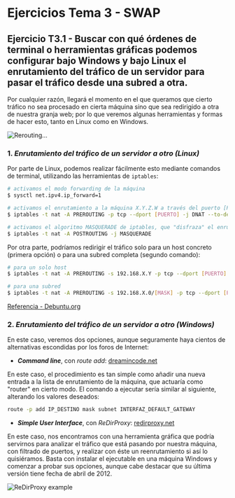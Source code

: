# Ejercicios Tema 3 - SWAP

## Ejercicio T3.1 - Buscar con qué órdenes de terminal o herramientas gráficas podemos configurar bajo Windows y bajo Linux el enrutamiento del tráfico de un servidor para pasar el tráfico desde una subred a otra.

Por cualquier razón, llegará el momento en el que queramos que cierto tráfico no sea procesado en cierta máquina sino que sea redirigido a otra de nuestra granja web; por lo que veremos algunas herramientas y formas de hacer esto, tanto en Linux como en Windows.

![Rerouting...](https://i0.wp.com/www.olgcparish.net/wp-content/uploads/2016/09/reroute-logo-1.png?fit=3101%2C786&ssl=1)

### 1. ***Enrutamiento del tráfico de un servidor a otro (Linux)***

Por parte de Linux, podemos realizar fácilmente esto mediante comandos de terminal, utilizando las herramientas de `iptables`:

```bash
# activamos el modo forwarding de la máquina
$ sysctl net.ipv4.ip_forward=1

# activamos el enrutamiento a la máquina X.Y.Z.W a través del puerto [PUERTO], con protocolo TCP
$ iptables -t nat -A PREROUTING -p tcp --dport [PUERTO] -j DNAT --to-destination X.Y.Z.W:[PUERTO]

# activamos el algoritmo MASQUERADE de iptables, que "disfraza" el enrutamiento de un server a otro
$ iptables -t nat -A POSTROUTING -j MASQUERADE
```

Por otra parte, podríamos redirigir el tráfico solo para un host concreto (primera opción) o para una subred completa (segundo comando):

```bash
# para un solo host
$ iptables -t nat -A PREROUTING -s 192.168.X.Y -p tcp --dport [PUERTO] -j DNAT --to-destination X.Y.Z.W:[PUERTO]

# para una subred
$ iptables -t nat -A PREROUTING -s 192.168.X.0/[MASK] -p tcp --dport [PUERTO] -j DNAT --to-destination X.Y.Z.W:[PUERTO]
```

[Referencia - Debuntu.org](https://www.debuntu.org/how-to-redirecting-network-traffic-to-a-new-ip-using-iptables/)

### 2. ***Enrutamiento del tráfico de un servidor a otro (Windows)***

En este caso, veremos dos opciones, aunque seguramente haya cientos de alternativas escondidas por los foros de Internet:

+ ***Command line***, con *route add*: [dreamincode.net](http://www.dreamincode.net/forums/topic/163502-redirect-network-traffic-over-a-specific-interface/)

En este caso, el procedimiento es tan simple como añadir una nueva entrada a la lista de enrutamiento de la máquina, que actuaría como "router" en cierto modo. El comando a ejecutar sería similar al siguiente, alterando los valores deseados:

```cmd
route -p add IP_DESTINO mask subnet INTERFAZ_DEFAULT_GATEWAY
```

+ ***Simple User Interface***, con *ReDirProxy*: [redirproxy.net](http://redirproxy.bplaced.net/)

En este caso, nos encontramos con una herramienta gráfica que podría servirnos para analizar el tráfico que está pasando por nuestra máquina, con filtrado de puertos, y realizar con éste un reenrutamiento si así lo quisiéramos. Basta con instalar el ejecutable en una máquina Windows y comenzar a probar sus opciones, aunque cabe destacar que su última versión tiene fecha de abril de 2012.

![ReDirProxy example](http://redirproxy.bplaced.net/css/redir1.jpg)
